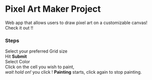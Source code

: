 # Pixel Art Maker Project
 
Web app that allows users to draw pixel art on a customizable canvas! Check it out !!

### Steps
 Select your preferred Grid size  
 Hit **Submit**  
 Select Color  
 Click on the cell you wish to paint,  
 *wait hold on!*  you click ! **Painting** starts, click again to stop painting.

